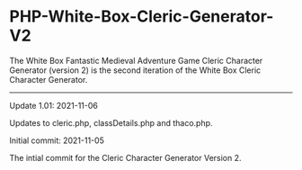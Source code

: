 # PHP-White-Box-Cleric-Generator-V2
The White Box Fantastic Medieval Adventure Game Cleric Character Generator (version 2) is the second iteration of the White Box Cleric Character Generator.


------------------


Update 1.01: 2021-11-06

Updates to cleric.php, classDetails.php and thaco.php.



Initial commit: 2021-11-05

The intial commit for the Cleric Character Generator Version 2.
